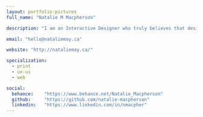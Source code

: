 ```yaml
---
layout: portfolio-pictures
full_name: "Natalie M Macpherson"

description: "I am an Interactive Designer who truly believes that design can change the way people look and respond to the world around them."

email: "hello@nataliemay.ca"

website: "http://nataliemay.ca/"

specialization:
  - print
  - ux-ui
  - web

social:
  behance:    "https://www.behance.net/Natalie_Macpherson"
  github:     "https://github.com/natalie-macpherson"
  linkedin:   "https://www.linkedin.com/in/nmacpher"
---
```

